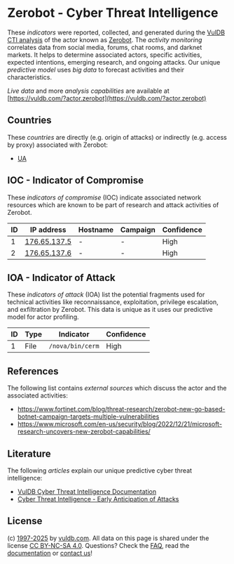 # Zerobot - Cyber Threat Intelligence

These _indicators_ were reported, collected, and generated during the [VulDB CTI analysis](https://vuldb.com/?kb.cti) of the actor known as [Zerobot](https://vuldb.com/?actor.zerobot). The _activity monitoring_ correlates data from social media, forums, chat rooms, and darknet markets. It helps to determine associated actors, specific activities, expected intentions, emerging research, and ongoing attacks. Our unique _predictive model_ uses _big data_ to forecast activities and their characteristics.

_Live data_ and more _analysis capabilities_ are available at [https://vuldb.com/?actor.zerobot](https://vuldb.com/?actor.zerobot)

## Countries

These _countries_ are directly (e.g. origin of attacks) or indirectly (e.g. access by proxy) associated with Zerobot:

* [UA](https://vuldb.com/?country.ua)

## IOC - Indicator of Compromise

These _indicators of compromise_ (IOC) indicate associated network resources which are known to be part of research and attack activities of Zerobot.

ID | IP address | Hostname | Campaign | Confidence
-- | ---------- | -------- | -------- | ----------
1 | [176.65.137.5](https://vuldb.com/?ip.176.65.137.5) | - | - | High
2 | [176.65.137.6](https://vuldb.com/?ip.176.65.137.6) | - | - | High

## IOA - Indicator of Attack

These _indicators of attack_ (IOA) list the potential fragments used for technical activities like reconnaissance, exploitation, privilege escalation, and exfiltration by Zerobot. This data is unique as it uses our predictive model for actor profiling.

ID | Type | Indicator | Confidence
-- | ---- | --------- | ----------
1 | File | `/nova/bin/cerm` | High

## References

The following list contains _external sources_ which discuss the actor and the associated activities:

* https://www.fortinet.com/blog/threat-research/zerobot-new-go-based-botnet-campaign-targets-multiple-vulnerabilities
* https://www.microsoft.com/en-us/security/blog/2022/12/21/microsoft-research-uncovers-new-zerobot-capabilities/

## Literature

The following _articles_ explain our unique predictive cyber threat intelligence:

* [VulDB Cyber Threat Intelligence Documentation](https://vuldb.com/?kb.cti)
* [Cyber Threat Intelligence - Early Anticipation of Attacks](https://www.scip.ch/en/?labs.20201022)

## License

(c) [1997-2025](https://vuldb.com/?kb.changelog) by [vuldb.com](https://vuldb.com/?kb.about). All data on this page is shared under the license [CC BY-NC-SA 4.0](https://creativecommons.org/licenses/by-nc-sa/4.0/). Questions? Check the [FAQ](https://vuldb.com/?kb.faq), read the [documentation](https://vuldb.com/?kb) or [contact us](https://vuldb.com/?contact)!
